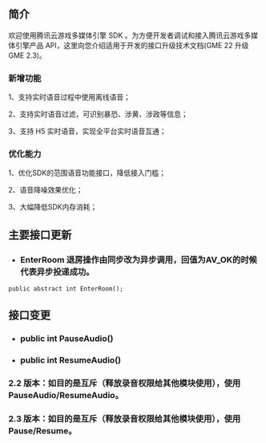 ## 简介
欢迎使用腾讯云游戏多媒体引擎 SDK 。为方便开发者调试和接入腾讯云游戏多媒体引擎产品 API，这里向您介绍适用于开发的接口升级技术文档(GME 22 升级 GME 2.3)。

### 新增功能
1、支持实时语音过程中使用离线语音；

2、支持实时语音过滤，可识别暴恐、涉黄、涉政等信息；

3、支持 H5 实时语音，实现全平台实时语音互通；

### 优化能力
1、优化SDK的范围语音功能接口，降低接入门槛；

2、语音降噪效果优化；

3、大幅降低SDK内存消耗；

## 主要接口更新
- ### EnterRoom 退房操作由同步改为异步调用，回值为AV_OK的时候代表异步投递成功。

```
public abstract int EnterRoom();
```


## 接口变更
- ### public int PauseAudio()
- ### public int ResumeAudio()

### 2.2 版本：如目的是互斥（释放录音权限给其他模块使用），使用 PauseAudio/ResumeAudio。

### 2.3 版本：如目的是互斥（释放录音权限给其他模块使用），使用 Pause/Resume。

